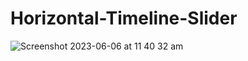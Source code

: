 # Horizontal-Timeline-Slider

![Screenshot 2023-06-06 at 11 40 32 am](https://github.com/nilayaltinay/Horizontal-Timeline-Slider/assets/94836516/00d7c6cc-614f-45fe-bd24-1a557f8fc117)
